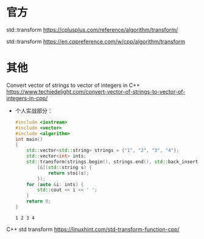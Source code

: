 
# 官方

std::transform https://cplusplus.com/reference/algorithm/transform/

std::transform https://en.cppreference.com/w/cpp/algorithm/transform

# 其他

Convert vector of strings to vector of integers in C++ https://www.techiedelight.com/convert-vector-of-strings-to-vector-of-integers-in-cpp/
- 个人实战部分：
  ```cpp
  #include <iostream>
  #include <vector>
  #include <algorithm>
  int main()
  {
      std::vector<std::string> strings = {"1", "2", "3", "4"};
      std::vector<int> ints;
      std::transform(strings.begin(), strings.end(), std::back_inserter(ints),
          [&](std::string s) {
              return stoi(s);
          });
      for (auto &i: ints) {
          std::cout << i << ' ';
      }
      return 0;
  }
  ```
  ```console
  1 2 3 4 
  ```

C++ std transform https://linuxhint.com/std-transform-function-cpp/
